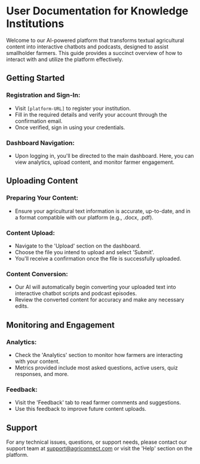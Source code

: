 # User Documentation for Knowledge Institutions

Welcome to our AI-powered platform that transforms textual agricultural content into interactive chatbots and podcasts, designed to assist smallholder farmers. This guide provides a succinct overview of how to interact with and utilize the platform effectively.

## Getting Started

### Registration and Sign-In:
- Visit `[platform-URL]` to register your institution.
- Fill in the required details and verify your account through the confirmation email.
- Once verified, sign in using your credentials.

### Dashboard Navigation:
- Upon logging in, you'll be directed to the main dashboard. Here, you can view analytics, upload content, and monitor farmer engagement.

## Uploading Content

### Preparing Your Content:
- Ensure your agricultural text information is accurate, up-to-date, and in a format compatible with our platform (e.g., .docx, .pdf).

### Content Upload:
- Navigate to the 'Upload' section on the dashboard.
- Choose the file you intend to upload and select 'Submit'.
- You'll receive a confirmation once the file is successfully uploaded.

### Content Conversion:
- Our AI will automatically begin converting your uploaded text into interactive chatbot scripts and podcast episodes.
- Review the converted content for accuracy and make any necessary edits.

## Monitoring and Engagement

### Analytics:
- Check the 'Analytics' section to monitor how farmers are interacting with your content.
- Metrics provided include most asked questions, active users, quiz responses, and more.

### Feedback:
- Visit the 'Feedback' tab to read farmer comments and suggestions.
- Use this feedback to improve future content uploads.

## Support

For any technical issues, questions, or support needs, please contact our support team at support@agriconnect.com or visit the 'Help' section on the platform.

